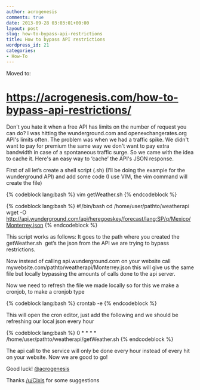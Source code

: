 ```yaml
---
author: acrogenesis
comments: true
date: 2013-09-28 03:03:01+00:00
layout: post
slug: how-to-bypass-api-restrictions
title: How to bypass API restrictions
wordpress_id: 21
categories:
- How-To
---
```


Moved to:
# https://acrogenesis.com/how-to-bypass-api-restrictions/

Don't you hate it when a free API has limits on the number of request you can do? I was hitting the wunderground.com and openexchangerates.org API's limits often. The problem was when we had a traffic spike. We didn't want to pay for premium the same way we don't want to pay extra bandwidth in case of a spontaneous traffic surge. So we came with the idea to cache it. Here's an easy way to ‘cache’ the API's JSON response.

First of all let’s create a shell script (.sh) (I’ll be doing the example for the wunderground API) and add some code (I use VIM, the vim command will create the file)


{% codeblock lang:bash %}
vim getWeather.sh
{% endcodeblock %}


{% codeblock lang:bash %}
#!/bin/bash
cd /home/user/pathto/weatherapi
wget -O http://api.wunderground.com/api/heregoeskey/forecast/lang:SP/q/Mexico/Monterrey.json
{% endcodeblock %}


This script works as follows: It goes to the path where you created the getWeather.sh  get’s the json from the API we are trying to bypass restrictions.

Now instead of calling api.wunderground.com on your website call mywebsite.com/pathto/weatherapi/Monterrey.json this will give us the same file but locally bypassing the amounts of calls done to the api server.

Now we need to refresh the file we made locally so for this we make a cronjob, to make a cronjob type


{% codeblock lang:bash %}
crontab -e
{% endcodeblock %}


This will open the cron editor, just add the following and we should be refreshing our local json every hour


{% codeblock lang:bash %}
0 * * * * /home/user/pathto/weatherapi/getWeather.sh
{% endcodeblock %}


The api call to the service will only be done every hour instead of every hit on your website. Now we are good to go!

Good luck!
[@acrogenesis](https://twitter.com/acrogenesis)

Thanks [/u/Cixis](http://www.reddit.com/user/Cixis) for some suggestions
